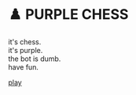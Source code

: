 # ♟️ PURPLE CHESS

it's chess.  
it's purple.  
the bot is dumb.  
have fun.

[play](https://aidenheiligenstein.github.io/chess-site)
